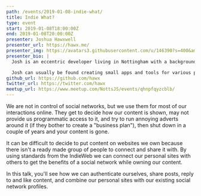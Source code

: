```yaml
---
path: /events/2019-01-08-indie-what/
title: Indie What?
type: event
start: 2019-01-08T18:00:00Z
end: 2019-01-08T20:00:00Z
presenter: Joshua Hawxwell
presenter_url: https://hawx.me/
presenter_img: https://avatars3.githubusercontent.com/u/146390?s=400&amp;v=4
presenter_bio: |
  Josh is an eccentric developer living in Nottingham with a background in mathematics and computing. He has a keen interest in many languages including JavaScript, Go, Elm and Ruby, but prefers to kick back with .NET in his day job.

  Josh can usually be found creating small apps and tools for various personal interests such as media controls and photography - he never fails to surprise his followers on [Flickr](https://www.flickr.com/photos/hawx-/).
github_url: https://github.com/hawx
twitter_url: https://twitter.com/hawx
meetup_url: https://www.meetup.com/NottsJS/events/qhnpfqyzcblb/
---
```


We are not in control of social networks, but we use them for most of our
interactions online. They get to decide how our content is shown, may not
provide us programmatic access to it, and try to run annoying adverts around it
(if they bother to create a "business plan"), then shut down in a couple of
years and your content is gone.

It can be difficult to decide to put content on websites we own because there
isn't a ready made group of people to connect and share it with. By using
standards from the IndieWeb we can connect our personal sites with others to get
the benefits of a social network while owning our content.

In this talk, you'll see how we can authenticate ourselves, share posts, reply
to and like content, and combine our personal sites with our existing social
network profiles.
